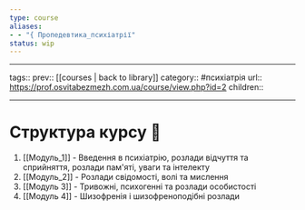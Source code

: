 ```yaml
---
type: course
aliases: 
- - "{ Пропедевтика_психіатрії"
status: wip
---
```


---
tags::
prev:: [[courses | back to library]]
category:: #психіатрія 
url:: https://prof.osvitabezmezh.com.ua/course/view.php?id=2
children::

---

# Структура курсу 🧾
1. [[Модуль_1]] - Введення в психіатрію, розлади відчуття та сприйняття, розлади пам'яті, уваги та інтелекту
2. [[Модуль_2]] - Розлади свідомості, волі та мислення
3. [[Модуль 3]] - Тривожні, психогенні та розлади особистості
4. [[Модуль 4]] - Шизофренія і шизофреноподібні розлади


